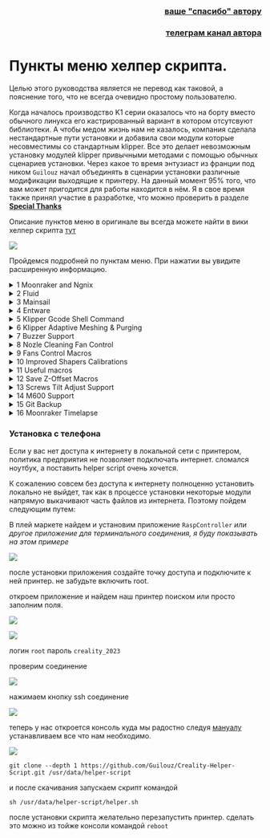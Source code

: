 <h3 align="right"><a href="https://www.tinkoff.ru/rm/yakovleva.irina203/51ZSr71845" target="_blank">ваше "спасибо" автору</a></h3>
<h3 align="right"><a href="https://t.me/tombraider2006" target="_blank">телеграм канал автора</a></h3>


<h1>Пункты меню хелпер скрипта.</h1>

Целью этого руководства является не перевод как таковой, а пояснение того, что не всегда очевидно простому пользователю.

Когда началось производство K1 серии оказалось что на борту вместо обычного линукса его кастрированный вариант в котором отсутсвуют библиотеки. А чтобы медом жизнь нам не казалось, компания сделала нестандартные пути установки и добавила свои модули которые несовместимы со стандартным klipper.  Все это делает невозможным установку модулей klipper привычными методами с помощью обычных сценариев установки. Через какое то время энтузиаст из франции под ником `Guilouz`  начал объединять в сценарии установки различные модификации выходящие к принтеру. На данный момент 95% того, что вам может пригодится для работы находится в нём. Я в свое время также принял участие в разработке, что можно проверить в разделе [**Special Thanks**](https://guilouz.github.io/Creality-Helper-Script-Wiki/special-thanks/)

Описание пунктов меню в оригинале вы всегда можете найти в вики хелпер скрипта [тут](https://guilouz.github.io/Creality-Helper-Script-Wiki/helper-script/moonraker-k1/)



![](/version_config/config.jpg)

Пройдемся подробней по пунктам меню. При нажатии вы увидите расширенную информацию.

<details><summary>1 Moonraker and Ngnix</summary>

   Ngnix это HTTP-сервер, обратный прокси сервер с поддержкой кеширования и балансировки нагрузки.

   Moonraker это веб-сервер, который предоставляет API, с помощью которых клиентские приложения могут взаимодействовать с прошивкой Klipper. Нужно это нам не только для взаимодействия с вебпанелью Fluid\Mainsail но и для связи с нашими слайсерами, чтобы они могли посылать файлы на печать.
</details>

<details><summary>2 Fluid</summary>

   Fluidd — это легкий и адаптивный пользовательский интерфейс для Klipper. C помощью него нам будет удобнее и легче получать доступ к различным параметрам и данным.

   если установили fluid доступ к нему будет по порту 4408

   например http://ip_адрес_принтера:4408



</details>

<details><summary>3 Mainsail</summary>

   Современный и отзывчивый пользовательский интерфейс для klipper. альтернатива Fluid. C помощью него нам будет удобнее и легче получать доступ к различным параметрам и данным.

   если установили Mainsail доступ к нему будет по порту 4409

   например http://ip_адрес_принтера:4409

</details>

<details><summary>4 Entware</summary>

   Это менеджер ПО для встраиваемых систем, который открывает доступ к огромному количеству (более 1800) пакетов программ для Linux, в нашем случае необходим для установки библиотек необходимых для работы некоторых пунктов. также в процессе установки сразу устанавливается пакет sftpd для удобного доступа к файловой системе. 
   
   *Огромное то оно конечно огромное, но далеко не всё что необходимо для работы современного клиппера, поэтому многие проекты вынуждены использовать дополнительные платы управления, или менять вообще всю начинку принтера.*

</details>

<details><summary>5 Klipper Gcode Shell Command</summary>

   Необходим для выполнения команд из klipper в среде линукс.
   Нужен для формирования графиков резонансов, формирования адаптивной сетки стола, работы бипера, альтернативного модуля таймлапсов.

</details>

<details><summary>6 Klipper Adaptive Meshing & Purging</summary>

   **Klipper Adaptive Meshing & Purging** — это расширение, которое позволяет вам генерировать сетку и линию очистки только в области платформы, используемой печатаемыми объектами. делится на две части: 
   
   **Adaptive Meshing** - Ададаптивная сетка стола.  При использовании метод автоматически настраивает параметры сетки на основе области, занимаемой определенными печатаемыми объектами. Чтобы это работало в слайсере должен быть пункт "Исключение обьектов" в орке раздел прочее обычно установлена по умолчанию, так же для удобства можно еще ставить галочку напротив "добавлять имя обьектов", однако есть информация, что русские имена обьектов печати могут вызвать сбой алгоритма.



   **Purging** - Линия прочистки также становится адаптивной, так как мы не используем всю площадь стола мы не знаем на какой высоте находится стандартная линия прочистки, во избежания косяков она делается на некотором удалении от наших моделей. в файле Kamp_settings.cfg который находится в папке KAMP есть раздел ей посвященный:

   ```
   variable_purge_height: 0.8                  # высота над столом. по умолчанию 0.8 мм
variable_tip_distance: 0                    # расстояние между филаментом и концом сопла перед прочисткой. по умочанию 0. не трогаем.
variable_purge_margin: 10                   # отступ от печатной модели. по умолчанию 10
variable_purge_amount: 50                   # длина линии прочистки. по умолчанию 50 мм.
variable_flow_rate: 12                      # обьемный расход во время прочистки. по умолчанию 12 мм кубических.
   ```
   Несколько комментариев. `variable_purge_margin:` отступ идет именно от моделей. Может быть как по стороне икс так и по игрек, но он не учитывает кайму и поддержки поэтому может вызвать наложение. Можно либо увеличить этот параметр, либо повернуть модель так, чтобы поддержки не оказались на пути линии прочистки или(что проще всего) перед печатью выключить `adaptive_purge_line`

   ![](/random/images/purge_line.jpg)

   `variable_flow_rate` может вызвать пробку уже на первых шагах вашей печати если вы печатаете TPU, так как обычно обьемный расход на этих пластиках в районе 3-5 мм кубических и пластику гораздо проще намотаться на шестерню чем лезть в сопло. Выход - отключить перед печатью как показано выше, или что предпочтительнее, в параметрах пластика найти вкладку "дополнительно" и вписать туда `_ADAPTIVE_PURGE_LINE_OFF` в начальный код и `_ADAPTIVE_PURGE_LINE_ON` в конечный код.

   ![](/random/images/tpu_filament.jpg)

   В составе пакета также входит модуль **virtual_pins** с помощью которого стало возможным делать в интерфейсе кнопки привязанные к сценариям, а не к физическиким выводам.
 

</details>

<details><summary>7 Buzzer Support</summary>

   Это позволяет использовать встроенный в материнскую плату бипер для воспроизведения звука при определенных действиях. Работает на к1\к1макс но не работает на к1с потому что на последних банально не распаян бипер. я предлагаю три сценария его использования, которые расписаны [**тут**](/ferma/readme.md) 
   
   Если у вас к1с есть 2 варианта решения, либо купить активный бипер и впаять его в материнскую плату, либо найти в [**руководстве**](/usb/readme.md) раздел *beeper* и реализовать пассивный бипер что позволит вам не просто слушать писк но и включать имперский марш по окончании печати :stuck_out_tongue_winking_eye:
 
</details>

<details><summary>8 Nozle Cleaning Fan Control</summary>

   Изменение логики работы вентиляторов во время прочистки сопла.  Небольшое ускорение работы алгоритма. **не нужен в K1SE**

</details>


<details><summary>9 Fans Control Macros</summary>

   **данный пункт может вызывать ошибки в K1SE**  чтобы добавить возможность управления вентилятором материнской платы читать [тут](https://github.com/Tombraider2006/K1/blob/main/macros_helpfull/readme.md#%D1%80%D0%B0%D0%B7%D0%BD%D1%8B%D0%B5-%D0%BC%D0%B5%D0%BB%D0%BE%D1%87%D0%B8)
   
   Изменение логики работы вентиляторов во время работы принтера. Объединение сущностей принтера в новые управляемые обьекты.

   1. **chamber fan** - объедениние температурного датчика камеры принтера и заднего вентилятора.  при превышении пороговой температуры *по умолчанию 35 градусов* задний вентилятор включаетсяя высасывая излишне теплый воздух и подкачивая холодный, таким образом стабилизируя температуру печати.

   Не стоит надеяться на этот вентилятор при печати легкоплавкими пластиками типа ПЛА и PETG так как находится он не на самом верху и не обладает большим расходом воздуха. для печати этими пластиками вам придется либо открывать верхнюю крышку либо использовать проставки между крышкой и корпусом с дополнительными отверстиями для вентиляции. 
 
   В основном *chamber fan* нужен нам для печати Абс-подобными пластиками которые любят не столько высокую температуру печати, сколько стабильно-высокую температуру.  Можно, конечно, выставлять температуру в вебпанели непосредственно перед печатью. Однако гораздо правильнее будет добавить несколько записей в наш профиль филамента:

   ![](/random/images/temp_settings.jpg) 

   ставим температуру печати, однако если мы поставим галку "включить контроль температуры" то печать не начнется до того как в камере не наберется данная температура. это обычно не нужно, так как при печати на первых слоях горячий стол и так создает воздушную рубашку повышенной температуры вокруг модели но если мы ограничимся только установкой температуры орка не передаст данные в принтер. Чтобы это произошло, нам необходимо во вкладке дополнительно вписать `M141 S{overall_chamber_temperature}` как это показано на картинке.

   ![](/random/images/temp_settings2.jpg)



   2. **Soc Fan** Это вентилятор обдува материнской платы который расположен под днищем нашего принтера. по умолчанию в родной прошивке логика его работы что он включается если включены моторы осей. После установки данного пункта его логика меняется на более правильную. по умолчанию у нас установлена температура 45. внутри конфига дельта 2, тоесть при достижении 45+2=47 градусов наш кулер включается и охлаждает плату до температуры 45-2=43 градусов после этого выключается. Это обеспечивает не только более тихую работу принтера но и экономит ресурс кулера. 
   
   **Внимание!** где-то среди китайских скриптов есть макрос который проверяет работу кулера материнской платы ВО ВРЕМЯ ПЕЧАТИ и если он в этот момент выключен, выдает на экране принтера предупреждение об ошибке вентилятора материнской платы.

   ![](/random/images/502.jpg)

   **ничего страшного в этом нет**, как вы прочитали выше, мы сами лучше знаем как нам надо, поэтому вывод простой - не обращать внимания на данную ошибку.




</details>


<details><summary>10 Improved Shapers Calibrations</summary>

   По умолчанию в прошивке от Creality измеряется только шейпер по игрек и копируется на икс, а чтоб этот трюк прокатил, то прошивка берет один из широких шейперов - ei.  зачем так было сделано? да потому что вечноподклинивающая ось икс может такого там подобрать что принтер будет как хромая корова.

   В процессе установке этого безусловно важного пункта также добавляется возможность создавать графики резонансов для анализа и последующих исправлений в кинематике, подробно о шейперах [**тут**](https://github.com/Tombraider2006/klipperFB6/tree/main/accel_graph), подробно о шейперах и исправлениях конкретно моделей серии К1 [**тут**](https://github.com/Tombraider2006/K1/tree/main/shaper). Подробное о том как работать с графиками натяжения ремней [**тут**](https://github.com/Tombraider2006/K1/tree/main/random/belts).

   если вам вдруг приперло использовать **guppy screen** то этот пункт вам не нужен, все это есть в его составе.

   Также во время выполнения тестов резонансов температура `Soc Fan` переустанавливается с 45 градусов на 30 градусов. Так как тесты эти дают большую нагрузку не только на драйверы двигателей но и на процессор это полезно и призвано предотвратить перегрев. Мы это можем использовать как маркер того что тест еще идет и не заглядывать в папку в поисках графиков раньше времени. 

   Пункт добавляет три  макроса. `input_shaper_calibration` `test_resonance_graphs` и `belts_shaper_calibration` как систематизировать полезные макросы в отдельный раздел написано [**тут**](https://github.com/Tombraider2006/K1/tree/main/macros_helpfull) 

</details>


<details><summary>11 Useful macros</summary>

   Как ясно из названия пункт добавляет полезные ~~и не очень~~ макросы.
   * KLIPPER_BACKUP_CONFIG
   * KLIPPER_RESTORE_CONFIG
   * MOONRAKER_BACKUP_DATABASE
   * MOONRAKER_RESTORE_DATABASE
   * RELOAD_CAMERA
   * BED_LEVELING
   * PID_BED
   * PID_HOTEND
   * WARMUP

   Про полезные макросы написано [**тут**](https://github.com/Tombraider2006/K1/tree/main/macros_helpfull)

   Отдельно повторю что `pid_bed` нужен только в к1макс потому что у него грелка стола на 220 вольт и поэтому регулировка мощности нагрева ему полезезна, для к1\к1с применяется другой алгоритм нагрева и данный макрос не нужен.

</details>


<details><summary>12 Save Z-Offset Macros</summary>

   Это позволяет автоматически сохранять и загружать Z-offset. справа от кнопок смещения у нас есть иконка дискетки(сохранения), но она вам не нужна, сразу после нажатия кнопок смещения данные сохраняются в отдельный файл и подгружаются из него в случае перезагрузки.

</details>

<details><summary>13 Screws Tilt Adjust Support </summary>

   Поддержка мода в котором под стол вместо винтов устанавливаются барашки для ручного исправления кривизны стола. ИМХО не нужен и даже вреден. в данном случа мы добавляем дополнительный подпружиненный элемент, который вносит дополнительный фактор нестабильности в и так не лучшим образом работающие тензодатчики. 
   
   *но если звезды зажигают, значит это кому то нужно*

</details>

<details><summary>14 M600 Support</summary>

   Макрос смены филамента. Весьма спорное решение,  описание есть на сайте вики скрипта и мне к нему нечего добавить, несмотря на то что я в свое время инициировал обсуждение и предложил одну из первых его версий, сам лично я разочаровался в его использовании и не рекомендую этот пункт к использованию.

</details>

<details><summary>15 Git Backup</summary>
   
   Добавляет возможность бекапа своих конфигов на предварительно настроенный ваш гитхаб.

   По мне бесполезная свистоперделка сделанная для того чтобы сделать. Не вижу ни одного вменяемого аргумента к использованию.

</details>

<details><summary>16 Moonraker Timelapse</summary>

   *Как говорят японцы, несмотря на то что меч вам может пригодиться один раз в жизни, носить его стоит каждый день*

   Обратите внимание, что хоть он и повторяет функционал таймлапсов от Creality, они не связаны между собой, и настроить таймлапсы Creality как и скачать видеозаписи этих таймлапсов через Fluidd невозможно.

   Покадровая сьемка она же таймлапс нужна нам не для того чтобы делиться своими печатями в чатиках, ~~хотя тоже можно~~ но для более важного дела, когда в один далеко не прекрасный момент вы подошли к принтеру, а у вас там моток пластика, очень хочется понять в какой момент, почему и что пошло не так. И вот тут нам на выручку приходит таймлапс. Справедливости ради, надо сказать что таймлапс есть и в стандартном софте от креалити, но он ужасен... В общем чтобы не плеваться в экран, я не буду о нем ничего писать. о мертвецах или хорошо и ничего. чтобы умертвить его достаточно зайти в настройки - вкладка камера - настройки камеры - снять галочку с пункта "создание покадрового видео".

   Для того чтобы пункт меню заработал необходимо еще несколько действий после его установки. в настройках принтера заходим в G-code Принтера, ищем пункт Gcode timlapse и вписываем в окошко `timelapse_take_frame`

   ![](/version_config/timelapse.jpg)

   После того как вы зайдете в вебпанель и добавите видеокамеру *достаточно просто нажать добавить и ввести имя желательно на английском и нажать сохранить* необходимо в настройках вебпанели найти пункт таймлапс и выбрать из выпадающего списка нашу видеокамеру.

   ![](/random/images/timelapse1.jpg)

   также желательно, но необязательно внести несколько правок в настройки.

   ![](/random/images/timelapse2.jpg)

   Нажимаем редактировать, включаем "переменная частота кадров" и ставим 20 в "длительность видео" Данная настройка позволит нам делать видео независимой длины без оглядку на количество слоев. что 100 слоев что тысяча ролик наш будет незатянутый и достаточно подробный. в лучших традициях Reals :wink: 

   Фактор постоянного оценивания на понятный язык можно перевести то качество .jpg файла кадра который будет использоваться в качестве исходного для нашего видео, по умолчанию 23 я ставлю 27. Больше точно не стоит.

   Пункт "парковать печатную голову" трогать не стоит, это необходимо для создания красивого видео где печатная голова убирается из кадра на время его сьемки. Из этого следует несколько вещей:
   1. время на эту сьемку (около 5-7 секунд на слой) прибавится к времени печати. На 300 слоев это 25 минут минимум.
   2. пластик вытекающий из сопла за время этой поездки настроения вам тоже не добавит. параметры ретрактов настроить можно, но это же об этом знать надо.
   3. парковать голову просто по углам это почти со 100% вероятностью нарваться на сдвиг слоев. необходимо точно указывать парковочные координаты, по моему опыту желательно за 5-10мм от края рабочей площади. Решать конечно вам. Предупрежден значит вооружен.
 
</details>

### Установка с телефона

Если у вас нет доступа к интернету в локальной сети с принтером, политика предприятия не позволяет подключать интернет. сломался ноутбук, а поставить helper script очень хочется.

К сожалению совсем без доступа к интернету полноценно установить локально не выйдет, так как в процессе установки некоторые модули напрямую выкачивают часть файлов из интернета. Поэтому пойдем следующим путем:

В плей маркете найдем и установим приложение `RaspController` *или другое приложение для терминального соединения, я буду показывать на этом примере*

![](/random/images/rasp1.jpg)

после установки приложения создайте точку доступа и подключите к ней принтер. не забудьте включить root. 

откроем приложение и найдем наш принтер поиском или просто заполним поля. 

![](/random/images/rasp2.jpg)

![](/random/images/rasp3.jpg)

логин `root` пароль `creality_2023`

проверим соединение

![](/random/images/rasp4.jpg)

нажимаем кнопку ssh соединение

![](/random/images/rasp5.jpg)

теперь у нас откроется консоль куда мы радостно следуя [мануалу](/version_config/readme.md) устанавливаем все что нам необходимо.

![](/random/images/rasp6.jpg)

```
git clone --depth 1 https://github.com/Guilouz/Creality-Helper-Script.git /usr/data/helper-script
```

и после скачивания запускаем скрипт командой

```
sh /usr/data/helper-script/helper.sh
```

после установки скрипта желательно перезапустить принтер. сделать это можно из тойже консоли командой `reboot`